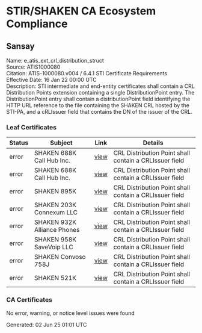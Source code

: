 # STIR/SHAKEN CA Ecosystem Compliance

## Sansay

Name: e_atis_ext_crl_distribution_struct\
Source: ATIS1000080\
Citation: ATIS-1000080.v004 / 6.4.1 STI Certificate Requirements\
Effective Date: 16 Jan 22 00:00 UTC\
Description: STI intermediate and end-entity certificates shall contain a CRL Distribution Points extension containing a single DistributionPoint entry. The DistributionPoint entry shall contain a distributionPoint field identifying the HTTP URL reference to the file containing the SHAKEN CRL hosted by the STI-PA, and a cRLIssuer field that contains the DN of the issuer of the CRL.

### Leaf Certificates

| Status | Subject | Link | Details |
|--------|---------|------|---------|
| error | SHAKEN 688K Call Hub Inc. | [view](../../CERTS/c9514ae8afe29c81cba005d0e97ddd87c0588caca1e39a20368d4f872619984d/README.md) | CRL Distribution Point shall contain a CRLIssuer field |
| error | SHAKEN 688K Call Hub Inc. | [view](../../CERTS/d8fe53673498502aa06d1deb531144cdeac93dba56e9c7094fef9fe192b5b14c/README.md) | CRL Distribution Point shall contain a CRLIssuer field |
| error | SHAKEN 895K | [view](../../CERTS/7f9656b8ac82c3a3d571c6314b7b0546d1e34dfe134b5a36f83229bc89455078/README.md) | CRL Distribution Point shall contain a CRLIssuer field |
| error | SHAKEN 203K Connexum LLC | [view](../../CERTS/901fcdbe4946f6c9f2f338dd125112cf748dec475f4052db54963ef4e3c55d1f/README.md) | CRL Distribution Point shall contain a CRLIssuer field |
| error | SHAKEN 932K Alliance Phones | [view](../../CERTS/277ded041e5ec5cda4c56eb0061ac4262dad2939b7ff40ce6b76946ed82facdb/README.md) | CRL Distribution Point shall contain a CRLIssuer field |
| error | SHAKEN 958K SaveVoip LLC | [view](../../CERTS/e78654b5bea29fa67df948244d36aefdad852322d5c375149c5ce147430f2b95/README.md) | CRL Distribution Point shall contain a CRLIssuer field |
| error | SHAKEN Convoso 758J | [view](../../CERTS/02ab6c36d71b7282bd6120b953c088bc9380eda096e8f1983bedb3d4f4ad5675/README.md) | CRL Distribution Point shall contain a CRLIssuer field |
| error | SHAKEN 521K | [view](../../CERTS/6a8757a6e06800b00d63f0c91e476564b872813595a42196c59d6a4f2b989b0b/README.md) | CRL Distribution Point shall contain a CRLIssuer field |

### CA Certificates

No error, warning, or notice level issues were found


Generated: 02 Jun 25 01:01 UTC